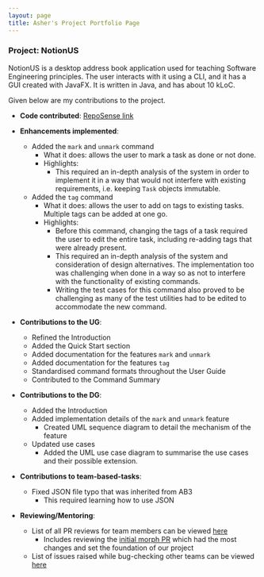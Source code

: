 ```yaml
---
layout: page
title: Asher's Project Portfolio Page
---
```


### Project: NotionUS

NotionUS is a desktop address book application used for teaching Software Engineering principles. The user interacts 
with it using a CLI, and it has a GUI created with JavaFX. It is written in Java, and has about 10 kLoC.

Given below are my contributions to the project.

* **Code contributed**: [RepoSense link](https://nus-cs2103-ay2223s1.github.io/tp-dashboard/?search=12-3&sort=groupTitle&sortWithin=title&timeframe=commit&mergegroup=&groupSelect=groupByRepos&breakdown=true&checkedFileTypes=docs~functional-code~test-code~other&since=2022-09-16&tabOpen=true&tabType=authorship&tabAuthor=doimoiboi&tabRepo=AY2223S1-CS2103T-F12-3%2Ftp%5Bmaster%5D&authorshipIsMergeGroup=false&authorshipFileTypes=docs~functional-code~test-code&authorshipIsBinaryFileTypeChecked=false&authorshipIsIgnoredFilesChecked=false)

* **Enhancements implemented**:
  * Added the `mark` and `unmark` command
    * What it does: allows the user to mark a task as done or not done.
    * Highlights:
      * This required an in-depth analysis of the system in order to implement it in a way that would not interfere with existing requirements, i.e. keeping `Task` objects immutable.
  * Added the `tag` command
    * What it does: allows the user to add on tags to existing tasks. Multiple tags can be added at one go.
    * Highlights:
      * Before this command, changing the tags of a task required the user to edit the entire task, including re-adding tags that were already present.
      * This required an in-depth analysis of the system and consideration of design alternatives. The implementation too was challenging when done in a way so as not to interfere with the functionality of existing commands.
      * Writing the test cases for this command also proved to be challenging as many of the test utilities had to be edited to accommodate the new command.

<div style="page-break-after: always;"></div>

* **Contributions to the UG**:
  * Refined the Introduction
  * Added the Quick Start section
  * Added documentation for the features `mark` and `unmark`
  * Added documentation for the features `tag`
  * Standardised command formats throughout the User Guide
  * Contributed to the Command Summary

* **Contributions to the DG**:
  * Added the Introduction
  * Added implementation details of the `mark` and `unmark` feature 
    * Created UML sequence diagram to detail the mechanism of the feature
  * Updated use cases
    * Added the UML use case diagram to summarise the use cases and their possible extension.

* **Contributions to team-based-tasks**:
  * Fixed JSON file typo that was inherited from AB3
    * This required learning how to use JSON

* **Reviewing/Mentoring**:
  * List of all PR reviews for team members can be viewed [here](https://github.com/AY2223S1-CS2103T-F12-3/tp/pulls?q=is%3Apr+is%3Aclosed+reviewed-by%3Adoimoiboi+)
    * Includes reviewing the [initial morph PR](https://github.com/AY2223S1-CS2103T-F12-3/tp/pull/37) which had the most changes and set the foundation of our project
  * List of issues raised while bug-checking other teams can be viewed [here](https://github.com/doimoiboi/ped/issues)
